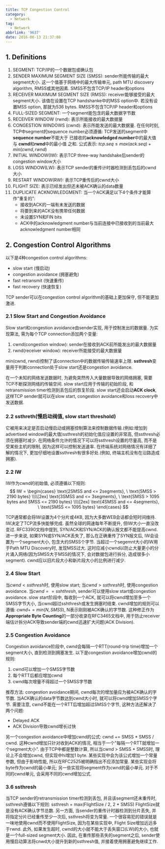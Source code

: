 ```yaml
---
title: TCP Congestion Control
category:
  - Network
tag:
  - Network
abbrlink: '9637'
date: 2016-06-13 21:37:08
---
```


## 1. Definitions
1. SEGMENT: TCP/IP的一个数据包或确认包
2. SENDER MAXIMUM SEGMENT SIZE (SMSS): sender所能传输的最大segment大小. 这一个值基于网络中的最大传输单元, path MTU discovery algorithm, RMSS或其他因素. SMSS不包含TCP/IP header和options
3. RECEIVER MAXIMUM SEGMENT SIZE (RMSS): receiver能够接受的最大segment大小. 该值在设置在TCP handshanke中的MSS option中. 若没有设置MSS option, 那就为536 bytes. RMSS不包含TCP/IP header和options
4. FULL-SIZED SEGMENT: 一个segment能包含的最大数据字节数
5. RECEIVER WINDOW (rwnd): 表示所能接收的最大数据量
6. CONGESTION WINDOWS (cwnd): 表示所能发送的最大数据量. 在任何时刻, TCP中segment的sequence number必须遵循: TCP发送的segment中**sequence number**不能大于 已接收的**acknowledged number**中的最大值 与 **cwnd**和**rwnd**中的最小值 之和. 公式表示: $tcp.seq \leq max(ack.seq) + min(cwnd, rwnd)$
7. INITIAL WINDOW(IW): 表示TCP three-way handshake后sender的congestion window大小
8. LOSS WINDOW(LW): 表示TCP sender的重传计时器检测到丢包后的cwnd大小
9. RESTART WINDOW(RW): 表示TCP重传后的cwnd大小
10. FLIGHT SIZE: 表示已经发出但还未被ACK确认的data数量
11. DUPLICATE ACKNOWLEDGMENT: 当一个ACK满足以下4个条件才能算作"重复的":
	* 接收到ACK的一端有未发送的数据
	* 将要到来的ACK没有携带任何数据
	* 未设置SYN和FIN bits
	* ACK中的acknowledgment number与当前连接中已接收到的当前最大acknowledgment number相同



## 2. Congestion Control Algorithms
以下是4种congestion control algorithms:
* slow start (慢启动)
* congestion avoidance (拥塞避免)
* fast retransmit (快速重传)
* fast recovery (快速恢复)

TCP sender可以在congestion control algorithm的基础上更加保守, 但不能更加激进.

### 2.1 Slow Start and Congestion Avoidance
Slow start和congestion avoidance由sender实现, 用于控制发出的数据量. 为实现算法, 需为每个TCP connection添加两个变量: 
1. cwnd(congestion window): sender在接收到ACK前所能发出的最大数据量
2. rwnd(receiver window): receiver所能接受的最大数据量

min(cwnd, rwnd)控制了该connection中的数据传输传输速率上限. **ssthresh**变量用于判断connection处于slow start还是congestion avoidance. 

在一个未知的网络发送数据时, 为避免突然传入大量数据导致的网络拥塞, 需要TCP不断探测网络的传输空间. slow start应用于传输的初始阶段, 和retransmission timer检测到丢包后的恢复阶段. slow start还会启动**ACK clock**, 这样TCP sender就可以在slow start, congestion avoidance和loss recovery中发送数据.

### 2.2 ssthreth(慢启动阀值, slow start threshold)
它被用来决定是否启动慢启动或拥塞控制算法来控制数据传输.(例如:增加到advertised window的最大值)ssthresh的初始化值应设置的非常高, 但ssthresh必须在拥塞时减少. 在网络条件允许的情况下可以将ssthresh设置的尽量高, 而不是受某些主机的限制, 因为这样可以控制发送速率. 在终端系统对网络情况有详细了解的情况下, 更加仔细地设置ssthresh有很多好处.(例如, 终端主机没有在沿路造成拥塞).

### 2.2 IW
IW作为cwnd的初始值, 必须遵循以下规则:
$$
IW = 
\begin{cases}
\text{2SMSS and <= 2segments}, \ \text{SMSS > 2190 bytes} \\\\[2ex]
\text{3SMSS and <= 3segments}, \ \text{SMSS > 1095 bytes and SMSS <= 2190 bytes} \\\\[2ex]
\text{4SMSS and <= 4segments}, \ \text{SMSS <= 1095 bytes}
\end{cases}
$$

TCP通常都会将IW设置为4个分片或4KB, 因为大多数WEB会话都会短时间维持. IW决定了TCP流多快能够完成. 虽然全球的网速每年不断提升, 但IW大小一直没改变过. 
RFC3390文档中提到, SYN/ACK和SYN/ACK的确认报文都不能提高cwnd. 进一步来说, 如果SYN或SYN/ACK丢失了, 那么在正确重传了SYN报文后, IW会设置为一个segment大小, 包含大约SMSS个字节.
当超过一个segemnt大小的IW用于Path MTU Discovery时, 发现MSS过大. 这时应减小cwnd以防止大量更小的分片涌入网络(因为SMSS大于MSS的情况下, 会对数据包进行拆分, 造成很多小segment). cwnd应以旧片段大小和新片段大小的比例进行减少. 

### 2.4 Slow Start
当$cwnd < ssthresh$时, 使用slow start; 当$cwnd > ssthresh$时, 使用congestion avoidance. 当$cwnd == sshthresh$, sender可以使用slow start或congestion avoidance.
slow start阶段中, 每收到一个ACK, 就可以将cwnd增加至多一个SMSS字节大小, 当cwnd超过sshthresh或发生拥塞时结束. cwnd增加的规则可以遵循: $cwnd += min(N, SMSS)$, N表示刚刚被ACK确认的字节数. 这种修正作为**Appropriate Byte Counting**的一部分收录在RFC3465文档中, 用于防止receiver端估计拆分ACK导致sender端的cwnd迅速扩大问题(ACK Division).

### 2.5 Congestion Avoidance
Congestion avoidance阶段中, cwnd会每隔一个RTT(round-trip time)增加一个segment大小, 直到检测到拥塞发生. 以下是congestion avoidance增加cwnd的规则:
1. cwnd可以增加一个SMSS字节数
2. 每个RTT后都应增加cwnd
3. cwnd每次增量不得超过一个SMSS字节数

推荐方法: congestion avoidance期间, cwnd每次的增加量应为被ACK确认的字节数. 当ACK确认的data字节数达到cwnd大小时, 就可以将cwnd增加SMSS个字节. 需要注意, cwnd不能在一个RTT后增加超过SMSS个字节, 这种方法还解决了两个问题:
* Delayed ACK
* ACK Division导致cwnd增长过快

另一个congestion avoidance中增加cwnd的公式: $\text{cwnd += SMSS * SMSS / cwnd}$. 这种cwnd增加只针对收到ACK的情况, 相当于一个"每隔一个RTT就增加一个segment大小". 由于TCP中都是整数计算, 所以当$\text{cwnd > SMSS * SMSS}$时, 理论上不会增加cwnd, 但实现中hi增加1 byte. 某些实现中会为该公式增加一个常量参数, 但由于影响性能, 所以在RFC2525被明确指出不应添加常量. 
某些实现会将byte作为cwnd的最小单元; 另一些实现将segment作为cwnd的最小单元. 对于不同的cwnd单元, 会采用不同的cwnd增加公式.

### 3.6 ssthresh
当TCP sender的retransmission timer检测到丢包, 并且该segment还未重传时, ssthresh遵循以下规则: $\text{ssthresh = max(FlightSize / 2, 2 * SMSS)}$
FlightSize就是没有ACK确认字节总数. 另一方面, 当sender的重传计时器检测到分片丢失, 并将指定分片已经重传至少一次后, ssthresh将变为常量. 
一个很容易犯的错误就是一味地使用cwnd而不使用FlightSize, 因为在某些实现中, Flight Size增加远远多于rwnd.
此外, 如果发生超时, cwnd的大小就不能大于丢失窗口(LW)的大小, 也就是一个full-sized segment大小. 因此, 在重传那些丢失的segment之后, sender使用慢启动算法将cnwd大小提升到新的ssthresh值, 并接着使用拥塞避免继续工作.
